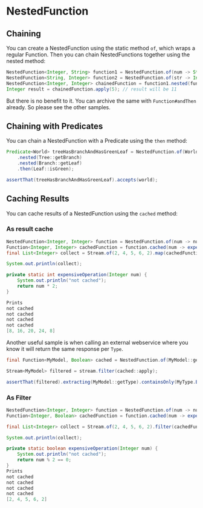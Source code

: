 # NestedFunction

## Chaining
You can create a NestedFunction using the static method `of`, which wraps a regular Function.
Then you can chain NestedFunctions together using the nested method:

```java
NestedFunction<Integer, String> function1 = NestedFunction.of(num -> String.valueOf(num * 2));
NestedFunction<String, Integer> function2 = NestedFunction.of(str -> Integer.parseInt(str) + 1);
NestedFunction<Integer, Integer> chainedFunction = function1.nested(function2);
Integer result = chainedFunction.apply(5); // result will be 11
```
But there is no benefit to it. You can archive the same with `Function#andThen` already. So please see the other samples.

## Chaining with Predicates
You can chain a NestedFunction with a Predicate using the `then` method:

```java
Predicate<World> treeHasBranchAndHasGreenLeaf = NestedFunction.of(World::getTree)
    .nested(Tree::getBranch)
    .nested(Branch::getLeaf)
    .then(Leaf::isGreen);

assertThat(treeHasBranchAndHasGreenLeaf).accepts(world);
```
## Caching Results
You can cache results of a NestedFunction using the `cached` method:

### As result cache
```java
NestedFunction<Integer, Integer> function = NestedFunction.of(num -> num * 2);
Function<Integer, Integer> cachedFunction = function.cached(num -> expensiveOperation(num));
final List<Integer> collect = Stream.of(2, 4, 5, 6, 2).map(cachedFunction).collect(Collectors.toList());

System.out.println(collect);

private static int expensiveOperation(Integer num) {
    System.out.println("not cached");
    return num * 2;
}

Prints
not cached
not cached
not cached
not cached
[8, 16, 20, 24, 8]
```
Another useful sample is when calling an external webservice where you know it will return the same response per `Type`.
```java
final Function<MyModel, Boolean> cached = NestedFunction.of(MyModel::getType).cached(service::callWebservice);

Stream<MyModel> filtered = stream.filter(cached::apply);

assertThat(filtered).extracting(MyModel::getType).containsOnly(MyType.B);
```
### As Filter
```java
NestedFunction<Integer, Integer> function = NestedFunction.of(num -> num * 2);
Function<Integer, Boolean> cachedFunction = function.cached(num -> expensiveOperation(num));

final List<Integer> collect = Stream.of(2, 4, 5, 6, 2).filter(cachedFunction::apply).collect(Collectors.toList());

System.out.println(collect);

private static boolean expensiveOperation(Integer num) {
    System.out.println("not cached");
    return num % 2 == 0;
}
Prints
not cached
not cached
not cached
not cached
[2, 4, 5, 6, 2]
```
